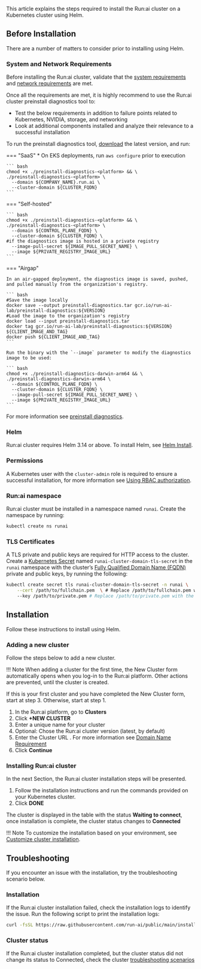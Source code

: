 

This article explains the steps required to install the Run:ai cluster on a Kubernetes cluster using Helm.

## Before Installation

There are a number of matters to consider prior to installing using Helm.

### System and Network Requirements

Before installing the Run:ai cluster, validate that the [system requirements](cluster-prerequisites.md) and [network requirements](network-req.md) are met.

Once all the requirements are met, it is highly recommend to use the Run:ai cluster preinstall diagnostics tool to:

* Test the below requirements in addition to failure points related to Kubernetes, NVIDIA, storage, and networking  
* Look at additional components installed and analyze their relevance to a successful installation

To run the preinstall diagnostics tool, [download](https://github.com/run-ai/preinstall-diagnostics/releases) the latest version, and run:


=== "SaaS"
    * On EKS deployments, run `aws configure` prior to execution

    ``` bash
    chmod +x ./preinstall-diagnostics-<platform> && \
    ./preinstall-diagnostics-<platform> \
      --domain ${COMPANY_NAME}.run.ai \
      --cluster-domain ${CLUSTER_FQDN}
    ```

=== "Self-hosted"

    ``` bash
    chmod +x ./preinstall-diagnostics-<platform> && \ 
    ./preinstall-diagnostics-<platform> \
      --domain ${CONTROL_PLANE_FQDN} \
      --cluster-domain ${CLUSTER_FQDN} \
    #if the diagnostics image is hosted in a private registry
      --image-pull-secret ${IMAGE_PULL_SECRET_NAME} \
      --image ${PRIVATE_REGISTRY_IMAGE_URL}    
    ```

=== "Airgap"

    In an air-gapped deployment, the diagnostics image is saved, pushed, and pulled manually from the organization's registry.

    ``` bash
    #Save the image locally
    docker save --output preinstall-diagnostics.tar gcr.io/run-ai-lab/preinstall-diagnostics:${VERSION}
    #Load the image to the organization's registry
    docker load --input preinstall-diagnostics.tar
    docker tag gcr.io/run-ai-lab/preinstall-diagnostics:${VERSION} ${CLIENT_IMAGE_AND_TAG} 
    docker push ${CLIENT_IMAGE_AND_TAG}
    ```

    Run the binary with the `--image` parameter to modify the diagnostics image to be used:

    ``` bash
    chmod +x ./preinstall-diagnostics-darwin-arm64 && \
    ./preinstall-diagnostics-darwin-arm64 \
      --domain ${CONTROL_PLANE_FQDN} \
      --cluster-domain ${CLUSTER_FQDN} \
      --image-pull-secret ${IMAGE_PULL_SECRET_NAME} \
      --image ${PRIVATE_REGISTRY_IMAGE_URL}    
    ```


For more information see [preinstall diagnostics](https://github.com/run-ai/preinstall-diagnostics).

### Helm

Run:ai cluster requires Helm 3.14 or above. To install Helm, see [Helm Install](https://helm.sh/docs/helm/helm\_install/).

### Permissions

A Kubernetes user with the `cluster-admin` role is required to ensure a successful installation, for more information see [Using RBAC authorization](https://kubernetes.io/docs/reference/access-authn-authz/rbac/).

### Run:ai namespace

Run:ai cluster must be installed in a namespace named `runai`. Create the namespace by running:


``` bash
kubectl create ns runai
```

### TLS Certificates

A TLS private and public keys are required for HTTP access to the cluster. Create a [Kubernetes Secret](https://kubernetes.io/docs/concepts/configuration/secret/) named `runai-cluster-domain-tls-secret` in the `runai` namespace with the cluster’s [Fully Qualified Domain Name (FQDN)](cluster-prerequisites.md#domain-name-requirement) private and public keys, by running the following:


``` bash
kubectl create secret tls runai-cluster-domain-tls-secret -n runai \
    --cert /path/to/fullchain.pem  \ # Replace /path/to/fullchain.pem with the actual path to your TLS certificate
    --key /path/to/private.pem # Replace /path/to/private.pem with the actual path to your private key
```

## Installation

Follow these instructions to install using Helm.

### Adding a new cluster

Follow the steps below to add a new cluster.

!!! Note
    When adding a cluster for the first time, the New Cluster form automatically opens when you log-in to the Run:ai platform. Other actions are prevented, until the cluster is created.

If this is your first cluster and you have completed the New Cluster form, start at step 3\. Otherwise, start at step 1\.

1. In the Run:ai platform, go to __Clusters__  
2. Click __+NEW CLUSTER__  
3. Enter a unique name for your cluster  
4. Optional: Chose the Run:ai cluster version (latest, by default)  
5. Enter the Cluster URL . For more information see [Domain Name Requirement](cluster-prerequisites.md#fully-qualified-domain-name-fqdn) 
6. Click __Continue__

### Installing Run:ai cluster

In the next Section, the Run:ai cluster installation steps will be presented.

1. Follow the installation instructions and run the commands provided on your Kubernetes cluster.  
2. Click __DONE__

The cluster is displayed in the table with the status __Waiting to connect__, once installation is complete, the cluster status changes to __Connected__

!!! Note
    To customize the installation based on your environment, see [Customize cluster installation](../../admin/runai-setup/cluster-setup/customize-cluster-install.md).

## Troubleshooting

If you encounter an issue with the installation, try the troubleshooting scenario below.

### Installation

If the Run:ai cluster installation failed, check the installation logs to identify the issue. Run the following script to print the installation logs:

``` bash
curl -fsSL https://raw.githubusercontent.com/run-ai/public/main/installation/get-installation-logs.sh
```

### Cluster status

If the Run:ai cluster installation completed, but the cluster status did not change its status to Connected, check the cluster [troubleshooting scenarios](../../troubleshooting/troubleshooting.md#cluster-health)

